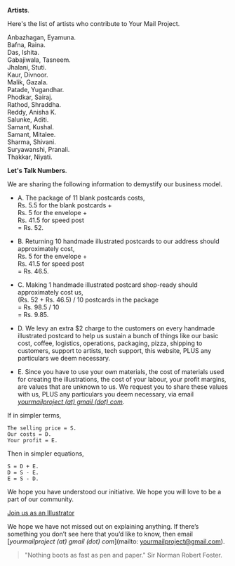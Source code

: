 **Artists**.

Here's the list of artists who contribute to Your Mail Project.

Anbazhagan, Eyamuna.  
Bafna, Raina.  
Das, Ishita.  
Gabajiwala, Tasneem.  
Jhalani, Stuti.  
Kaur, Divnoor.  
Malik, Gazala.  
Patade, Yugandhar.  
Phodkar, Sairaj.  
Rathod, Shraddha.  
Reddy, Anisha K.  
Salunke, Aditi.  
Samant, Kushal.  
Samant, Mitalee.  
Sharma, Shivani.  
Suryawanshi, Pranali.  
Thakkar, Niyati.

**Let's Talk Numbers**.

We are sharing the following information to demystify our business model.

- A. The package of 11 blank postcards costs,  
Rs. 5.5 for the blank postcards +  
Rs. 5 for the envelope +  
Rs. 41.5 for speed post  
= Rs. 52.

- B. Returning 10 handmade illustrated postcards to our address should approximately cost,  
Rs. 5 for the envelope +  
Rs. 41.5 for speed post  
= Rs. 46.5.

- C. Making 1 handmade illustrated postcard shop-ready should approximately cost us,  
(Rs. 52 + Rs. 46.5) / 10 postcards in the package  
= Rs. 98.5 / 10  
= Rs. 9.85.

- D. We levy an extra $2 charge to the customers on every handmade illustrated postcard to help us sustain a bunch of things like our basic cost, coffee, logistics, operations, packaging, pizza, shipping to customers, support to artists, tech support, this website, PLUS any particulars we deem necessary.

- E. Since you have to use your own materials, the cost of materials used for creating the illustrations, the cost of your labour, your profit margins, are values that are unknown to us. We request you to share these values with us, PLUS any particulars you deem necessary, via email  
[_yourmailproject (at) gmail (dot) com_](mailto:yourmailproject@gmail.com).

If in simpler terms,

~~~
The selling price = S.  
Our costs = D.  
Your profit = E.
~~~

Then in simpler equations,

~~~
S = D + E.  
D = S - E.  
E = S - D.
~~~

We hope you have understood our initiative. We hope you will love to be a part of our community.

<div class="roadmap-spacer-1"></div>

<p>
<a class="btn" href="https://yourmailproject.typeform.com/to/krhWpQJZ" target="_blank">Join us as an Illustrator</a><br>
</p>

<div class="roadmap-spacer-2"></div>

We hope we have not missed out on explaining anything. If there’s something you don’t see here that you’d like to know, then email  
[_yourmailproject (at) gmail (dot) com_](mailto: yourmailproject@gmail.com).

> "Nothing boots as fast as pen and paper."
> Sir Norman Robert Foster.
          
